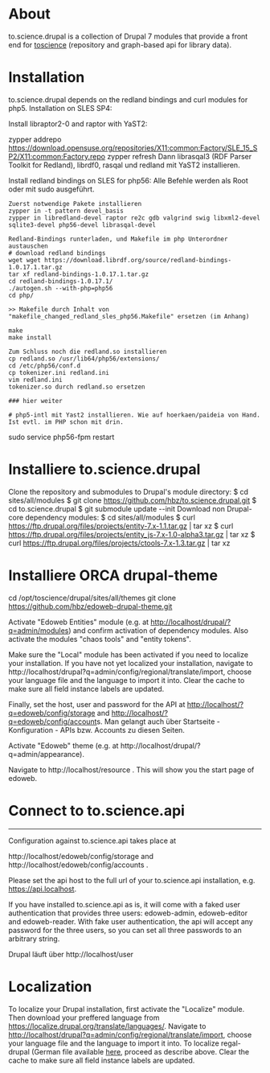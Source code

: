 # About

to.science.drupal is a collection of Drupal 7 modules that provide a front end for [toscience](https://github.com/hbz/to.science) (repository and
graph-based api for library data).

# Installation

to.science.drupal depends on the redland bindings and curl modules for php5.
Installation on SLES SP4:

Install libraptor2-0 and raptor with YaST2:

zypper addrepo https://download.opensuse.org/repositories/X11:common:Factory/SLE_15_SP2/X11:common:Factory.repo
zypper refresh
Dann librasqal3 (RDF Parser Toolkit for Redland), librdf0, rasqal und redland mit YaST2 installieren.

Install redland bindings on SLES for php56:
Alle Befehle werden als Root oder mit sudo ausgeführt.

    Zuerst notwendige Pakete installieren
    zypper in -t pattern devel_basis
    zypper in libredland-devel raptor re2c gdb valgrind swig libxml2-devel sqlite3-devel php56-devel librasqal-devel

    Redland-Bindings runterladen, und Makefile im php Unterordner austauschen
    # download redland bindings
    wget wget https://download.librdf.org/source/redland-bindings-1.0.17.1.tar.gz
    tar xf redland-bindings-1.0.17.1.tar.gz
    cd redland-bindings-1.0.17.1/
    ./autogen.sh --with-php=php56
    cd php/
     
    >> Makefile durch Inhalt von "makefile_changed_redland_sles_php56.Makefile" ersetzen (im Anhang)
     
    make
    make install

    Zum Schluss noch die redland.so installieren
    cp redland.so /usr/lib64/php56/extensions/
    cd /etc/php56/conf.d
    cp tokenizer.ini redland.ini
    vim redland.ini
    tokenizer.so durch redland.so ersetzen

    ### hier weiter

    # php5-intl mit Yast2 installieren. Wie auf hoerkaen/paideia von Hand. Ist evtl. im PHP schon mit drin.
sudo service php56-fpm restart

# Installiere to.science.drupal
Clone the repository and submodules to Drupal's module directory:
$ cd sites/all/modules
$ git clone https://github.com/hbz/to.science.drupal.git
$ cd to.science.drupal
$ git submodule update --init
Download non Drupal-core dependency modules:
$ cd sites/all/modules
$ curl https://ftp.drupal.org/files/projects/entity-7.x-1.1.tar.gz | tar xz
$ curl https://ftp.drupal.org/files/projects/entity_js-7.x-1.0-alpha3.tar.gz | tar xz
$ curl https://ftp.drupal.org/files/projects/ctools-7.x-1.3.tar.gz | tar xz

# Installiere ORCA drupal-theme
cd /opt/toscience/drupal/sites/all/themes
git clone https://github.com/hbz/edoweb-drupal-theme.git

  
 
Activate "Edoweb Entities" module (e.g. at <http://localhost/drupal/?q=admin/modules>) and confirm activation of dependency modules. Also activate the modules "chaos tools" and "entity tokens".


Make sure the "Local" module has been activated if you need to localize your installation. If you have not yet localized your installation, navigate to http://localhost/drupal?q=admin/config/regional/translate/import, choose your language file and the language to import it into.  Clear the cache to make sure all field instance labels are updated.

Finally, set the host, user and password for the API at <http://localhost/?q=edoweb/config/storage>  and <http://localhost/?q=edoweb/config/account>s.  Man gelangt auch über Startseite - Konfiguration - APIs bzw. Accounts zu diesen Seiten.

Activate "Edoweb" theme (e.g. at http://localhost/drupal/?q=admin/appearance).

Navigate to http://localhost/resource . This will show you the start page of edoweb.

# Connect to to.science.api
*****************************
Configuration against to.science.api takes place at

http://localhost/edoweb/config/storage  and  http://localhost/edoweb/config/accounts .

Please set the api host to the full url of your to.science.api installation, e.g. https://api.localhost.

If you have installed to.science.api as is, it will come with a faked user authentication that provides three users: edoweb-admin, edoweb-editor and edoweb-reader. With fake user authentication, the api will accept any password for the three users, so you can set all three passwords to an arbitrary string.

Drupal läuft über http://localhost/user

# Localization

To localize your Drupal installation, first activate the "Localize"
module. Then download your preffered language from
<https://localize.drupal.org/translate/languages/>. Navigate to
<http://localhost/drupal?q=admin/config/regional/translate/import>,
choose your language file and the language to import it into. To
localize regal-drupal (German file available [here](german.po), proceed
as describe above. Clear the cache to make sure all field instance
labels are updated.
